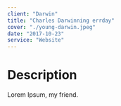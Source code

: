 ```yaml
---
client: "Darwin"
title: "Charles Darwinning errday"
cover: "./young-darwin.jpeg"
date: "2017-10-23"
service: "Website"
---
```

# Description

Lorem Ipsum, my friend.
